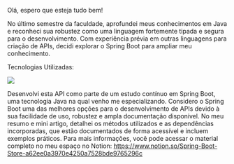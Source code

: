 Olá, espero que esteja tudo bem! 

No último semestre da faculdade, aprofundei meus conhecimentos em Java e reconheci sua robustez como uma linguagem fortemente tipada e segura para o desenvolvimento. Com experiência prévia em outras linguagens para criação de APIs, decidi explorar o Spring Boot para ampliar meu conhecimento.

Tecnologias Utilizadas:
<p align="start">
  <a href="https://skillicons.dev">
    <img src="https://skillicons.dev/icons?i=java,spring,postgres,idea" />
  </a>
</p>

Desenvolvi esta API como parte de um estudo contínuo em Spring Boot, uma tecnologia Java na qual venho me especializando. Considero o Spring Boot uma das melhores opções para o desenvolvimento de APIs devido à sua facilidade de uso, robustez e ampla documentação disponível. No meu resumo e mini artigo, detalhei os métodos utilizados e as dependências incorporadas, que estão documentados de forma acessível e incluem exemplos práticos. Para mais informações, você pode acessar o material completo no meu espaço no Notion: https://www.notion.so/Spring-Boot-Store-a62ee0a3970e4250a7528bde9765296c
